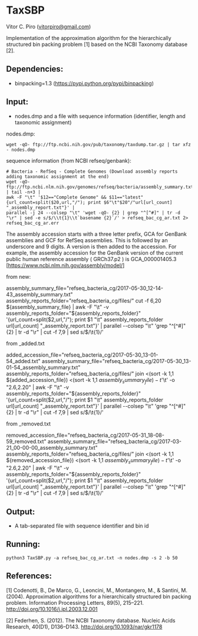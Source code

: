 # TaxSBP

Vitor C. Piro (vitorpiro@gmail.com)


Implementation of the approximation algorithm for the hierarchically structured bin packing problem [1] based on the NCBI Taxonomy database [2].

Dependencies:
-------------
 - binpacking=1.3 (https://pypi.python.org/pypi/binpacking)

Input: 
------
 * nodes.dmp and a file with sequence information (identifier, length and taxonomic assignment)

nodes.dmp:

	wget -qO- ftp://ftp.ncbi.nih.gov/pub/taxonomy/taxdump.tar.gz | tar xfz - nodes.dmp

sequence information (from NCBI refseq/genbank):

    # Bacteria - RefSeq - Complete Genomes (Download assembly reports adding taxonomic assignment at the end) 
    wget -qO- ftp://ftp.ncbi.nlm.nih.gov/genomes/refseq/bacteria/assembly_summary.txt | tail -n+3 |
    awk -F "\t" '$12=="Complete Genome" && $11=="latest"{url_count=split($20,url,"/"); print $6"\t"$20"/"url[url_count] "_assembly_report.txt"}' |
    parallel -j 24 --colsep "\t" 'wget -qO- {2} | grep "^[^#]" | tr -d "\r" | sed -e s/$/\\t{1}\\t`basename {2}`/' > refseq_bac_cg_ar.txt 2> refseq_bac_cg_ar.err

The assembly accession starts with a three letter prefix, GCA for GenBank assemblies and GCF for RefSeq assemblies. This is followed by an underscore and 9 digits. A version is then added to the accession. For example, the assembly accession for the GenBank version of the current public human reference assembly ( GRCh37.p2 ) is GCA_000001405.3 [https://www.ncbi.nlm.nih.gov/assembly/model/]

from new:

assembly_summary_file="refseq_bacteria_cg/2017-05-30_12-14-43_assembly_summary.txt"
assembly_reports_folder="refseq_bacteria_cg/files/"
cut -f 6,20 ${assembly_summary_file} | awk -F "\t" -v assembly_reports_folder="${assembly_reports_folder}" '{url_count=split($2,url,"/"); print $1 "\t" assembly_reports_folder url[url_count] "_assembly_report.txt"}' | parallel --colsep "\t" 'grep "^[^#]" {2} | tr -d "\r" | cut -f 7,9 | sed s/$/\\t{1}/'

from _added.txt

added_accession_file="refseq_bacteria_cg/2017-05-30_13-01-54_added.txt"
assembly_summary_file="refseq_bacteria_cg/2017-05-30_13-01-54_assembly_summary.txt"
assembly_reports_folder="refseq_bacteria_cg/files/"
join <(sort -k 1,1 ${added_accession_file}) <(sort -k 1,1 ${assembly_summary_file}) -t$'\t' -o "2.6,2.20"  | awk -F "\t" -v assembly_reports_folder="${assembly_reports_folder}" '{url_count=split($2,url,"/"); print $1 "\t" assembly_reports_folder url[url_count] "_assembly_report.txt"}' | parallel --colsep "\t" 'grep "^[^#]" {2} | tr -d "\r" | cut -f 7,9 | sed s/$/\\t{1}/'

from _removed.txt
	
removed_accession_file="refseq_bacteria_cg/2017-05-31_18-08-59_removed.txt"
assembly_summary_file="refseq_bacteria_cg/2017-03-21_00-00-00_assembly_summary.txt"
assembly_reports_folder="refseq_bacteria_cg/files/"
join <(sort -k 1,1 ${removed_accession_file}) <(sort -k 1,1 ${assembly_summary_file}) -t$'\t' -o "2.6,2.20"  | awk -F "\t" -v assembly_reports_folder="${assembly_reports_folder}" '{url_count=split($2,url,"/"); print $1 "\t" assembly_reports_folder url[url_count] "_assembly_report.txt"}' | parallel --colsep "\t" 'grep "^[^#]" {2} | tr -d "\r" | cut -f 7,9 | sed s/$/\\t{1}/'

	
Output:
-------
 * A tab-separated file with sequence identifier and bin id

Running:
--------
	python3 TaxSBP.py -a refseq_bac_cg_ar.txt -n nodes.dmp -s 2 -b 50

References:
-----------

[1] Codenotti, B., De Marco, G., Leoncini, M., Montangero, M., & Santini, M. (2004). Approximation algorithms for a hierarchically structured bin packing problem. Information Processing Letters, 89(5), 215–221. http://doi.org/10.1016/j.ipl.2003.12.001

[2] Federhen, S. (2012). The NCBI Taxonomy database. Nucleic Acids Research, 40(D1), D136–D143. http://doi.org/10.1093/nar/gkr1178